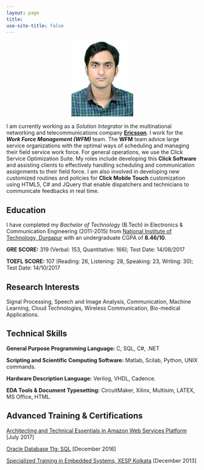```yaml
---
layout: page
title: 
use-site-title: false
---
```

<center>
<figure>
  <img src="img/2.jpg"  height="200px">
</figure>
</center>

I am currently working as a _Solution Integrator_ in the multinational networking and telecommunications company [**Ericsson**](https://www.ericsson.com/en). I work for the **_Work Force Management (WFM)_** team. The **WFM** team advice large service organizations with the optimal ways of scheduling and managing their field service work force. For general operations, we use the Click Service Optimization Suite.  My roles include developing this **Click Software** and assisting clients to effectively handling scheduling and communication assignments to their field force. I am also involved in developing new customized routines and policies for **Click Mobile Touch** customization using HTML5, C# and JQuery that enable dispatchers and technicians to communicate feedbacks in real time.  


<a name="Education">Education</a>
----------

I have completed my _Bachelor of Technology_ (B.Tech) in Electronics & Communication Engineering (2011-2015) from [National Institute of Technology, Durgapur](http://www.nitdgp.ac.in/) with an undergraduate CGPA of **8.46/10**.

**GRE SCORE:** 319 (Verbal: 153, Quantitative: 166); Test Date: 14/08/2017

**TOEFL SCORE:** 107 (Reading: 26, Listening: 28, Speaking: 23, Writing: 30); Test Date: 14/10/2017


<a name="Interests">Research Interests</a>
----------

Signal Processing, Speech and Image Analysis, Communication, Machine Learning, Cloud Technologies,  Wireless Communication, Bio-medical Applications.


<a name="Skills">Technical Skills</a>
----------

**General Purpose Programming Language:** C, SQL, C#, .NET

**Scripting and Scientific Computing Software:** Matlab, Scilab, Python, UNIX commands.

**Hardware Description Language:** Verilog, VHDL, Cadence.

**EDA Tools &amp; Document Typesetting:** CircuitMaker, Xilinx, Multisim, LATEX, MS Office, HTML.

<a name="Training">Advanced Training & Certifications</a>
----------

<a href="https://aws.amazon.com/training/course-descriptions/architect/">Architecting and Technical Essentials in Amazon Web Services Platform</a> [July 2017]

<a href="https://education.oracle.com/pls/web_prod-plq-dad/db_pages.getpage?page_id=5001&get_params=p_exam_id:1Z0-051">Oracle Database 11g: SQL</a> [December 2016]

<a href="http://www.xesp.in//training-details/Embedded-Systems/57/57/">Specialized Training in Embedded Systems, XESP Kolkata</a> [December 2013]
